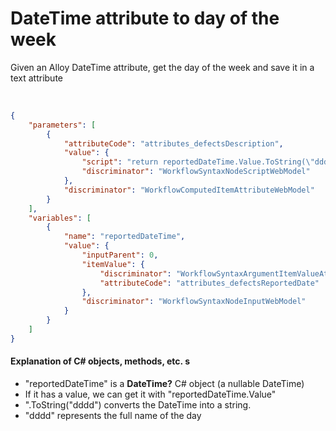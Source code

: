 # DateTime attribute to day of the week

Given an Alloy DateTime attribute, get the day of the week and save it in a text attribute

<br/>


```json
{
    "parameters": [
        {
            "attributeCode": "attributes_defectsDescription",
            "value": {
                "script": "return reportedDateTime.Value.ToString(\"dddd\");",
                "discriminator": "WorkflowSyntaxNodeScriptWebModel"
            },
            "discriminator": "WorkflowComputedItemAttributeWebModel"
        }
    ],
    "variables": [
        {
            "name": "reportedDateTime",
            "value": {
                "inputParent": 0,
                "itemValue": {
                    "discriminator": "WorkflowSyntaxArgumentItemValueAttributeWebModel",
                    "attributeCode": "attributes_defectsReportedDate"
                },
                "discriminator": "WorkflowSyntaxNodeInputWebModel"
            }
        }
    ]
}
```
#### Explanation of C# objects, methods, etc. s
- "reportedDateTime" is a **DateTime?** C# object (a nullable DateTime)
- If it has a value, we can get it with "reportedDateTime.Value" 
- ".ToString("dddd") converts the DateTime into a string. 
- "dddd" represents the full name of the day
